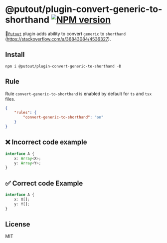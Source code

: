 # @putout/plugin-convert-generic-to-shorthand [![NPM version][NPMIMGURL]][NPMURL]

[NPMIMGURL]: https://img.shields.io/npm/v/@putout/plugin-convert-generic-to-shorthand.svg?style=flat&longCache=true
[NPMURL]: https://npmjs.org/package/@putout/plugin-convert-generic-to-shorthand "npm"

🐊[`Putout`](https://github.com/coderaiser/putout) plugin adds ability to convert `generic` to `shorthand` (https://stackoverflow.com/a/36843084/4536327).

## Install

```
npm i @putout/plugin-convert-generic-to-shorthand -D
```

## Rule

Rule `convert-generic-to-shorthand` is enabled by default for `ts` and `tsx` files.

```json
{
    "rules": {
        "convert-generic-to-shorthand": "on"
    }
}
```

## ❌ Incorrect code example

```ts
interface A {
    x: Array<X>;
    y: Array<Y>;
}
```

## ✅ Correct code Example

```ts
interface A {
    x: X[];
    y: Y[];
}
```

## License

MIT

